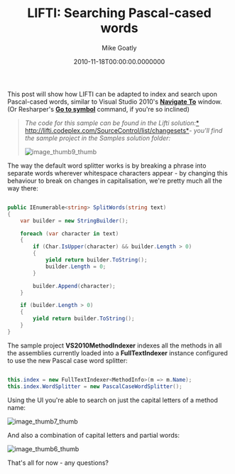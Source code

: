 ﻿---
title: "LIFTI: Searching Pascal-cased words"
date: "2010-11-18T00:00:00.0000000"
author: "Mike Goatly"
---
This post will show how LIFTI can be adapted to index and search
upon Pascal\-cased words\, similar to Visual Studio 2010's **[
Navigate To](http://blogs.msdn.com/b/zainnab/archive/2010/01/20/how-to-use-navigate-to-vstiptool0006.aspx)** window\. \(Or Resharper's **[
Go to symbol](http://stackoverflow.com/questions/1371241/can-resharper-navigate-to-a-method/1371262#1371262)** command\, if you're so inclined\)

> *The code for this sample can be found in the Lifti
> solution:*[*
> http://lifti\.codeplex\.com/SourceControl/list/changesets*](http://lifti.codeplex.com/SourceControl/list/changesets)*\- you'll find the sample project in the Samples solution
> folder:*
> 
> ![image_thumb9_thumb](/images/post/2010/11/Windows-Live-Writer_1d2ddffacd3c_75BC_image_thumb9_thumb_thumb.png)
> 
> 

The way the default word splitter works is by breaking a phrase
into separate words wherever whitespace characters appear \- by
changing this behaviour to break on changes in capitalisation\,
we're pretty much all the way there:

``` csharp

public IEnumerable<string> SplitWords(string text)
{
    var builder = new StringBuilder();

    foreach (var character in text)
    {
        if (Char.IsUpper(character) && builder.Length > 0)
        {
            yield return builder.ToString();
            builder.Length = 0;
        }

        builder.Append(character);
    }

    if (builder.Length > 0)
    {
        yield return builder.ToString();
    }
}
```
The sample project **VS2010MethodIndexer** indexes
all the methods in all the assemblies currently loaded into a
**FullTextIndexer** instance configured to use the new
Pascal case word splitter:

``` csharp

this.index = new FullTextIndexer<MethodInfo>(m => m.Name);
this.index.WordSplitter = new PascalCaseWordSplitter();
```
Using the UI you're able to search on just the capital letters
of a method name:

![image_thumb7_thumb](/images/post/2010/11/Windows-Live-Writer_1d2ddffacd3c_75BC_image_thumb7_thumb_thumb.png)

And also a combination of capital letters and partial words:

![image_thumb6_thumb](/images/post/2010/11/Windows-Live-Writer_1d2ddffacd3c_75BC_image_thumb6_thumb_thumb.png)

That's all for now \- any questions?

